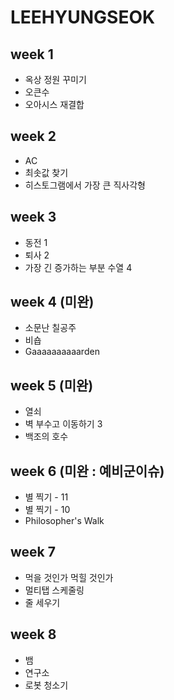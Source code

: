 # LEEHYUNGSEOK

## week 1
- 옥상 정원 꾸미기
- 오큰수
- 오아시스 재결합

## week 2
- AC
- 최솟값 찾기
- 히스토그램에서 가장 큰 직사각형

## week 3
- 동전 1
- 퇴사 2
- 가장 긴 증가하는 부분 수열 4
  
## week 4 (미완)
- 소문난 칠공주
- 비숍
- Gaaaaaaaaaarden

## week 5 (미완)
- 열쇠
- 벽 부수고 이동하기 3
- 백조의 호수

## week 6 (미완 : 예비군이슈)
- 별 찍기 - 11
- 별 찍기 - 10
- Philosopher's Walk

## week 7
- 먹을 것인가 먹힐 것인가
- 멀티탭 스케줄링
- 줄 세우기

## week 8
- 뱀
- 연구소
- 로봇 청소기